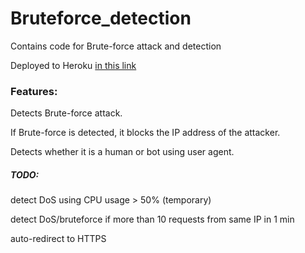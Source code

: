 # Bruteforce_detection
Contains code for Brute-force attack and detection

Deployed to Heroku
[in this link](https://brutefo.herokuapp.com/)


### Features:

Detects Brute-force attack.

If Brute-force is detected, it blocks the IP address of the attacker.

Detects whether it is a human or bot using user agent.


##### TODO:

detect DoS using CPU usage > 50% (temporary)

detect DoS/bruteforce if more than 10 requests from same IP in 1 min

auto-redirect to HTTPS
